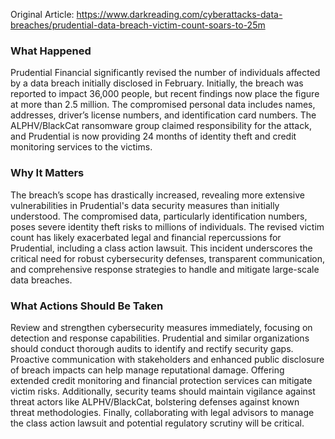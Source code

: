 Original Article: https://www.darkreading.com/cyberattacks-data-breaches/prudential-data-breach-victim-count-soars-to-25m

### What Happened

Prudential Financial significantly revised the number of individuals affected by a data breach initially disclosed in February. Initially, the breach was reported to impact 36,000 people, but recent findings now place the figure at more than 2.5 million. The compromised personal data includes names, addresses, driver’s license numbers, and identification card numbers. The ALPHV/BlackCat ransomware group claimed responsibility for the attack, and Prudential is now providing 24 months of identity theft and credit monitoring services to the victims.

### Why It Matters

The breach’s scope has drastically increased, revealing more extensive vulnerabilities in Prudential's data security measures than initially understood. The compromised data, particularly identification numbers, poses severe identity theft risks to millions of individuals. The revised victim count has likely exacerbated legal and financial repercussions for Prudential, including a class action lawsuit. This incident underscores the critical need for robust cybersecurity defenses, transparent communication, and comprehensive response strategies to handle and mitigate large-scale data breaches.

### What Actions Should Be Taken

Review and strengthen cybersecurity measures immediately, focusing on detection and response capabilities. Prudential and similar organizations should conduct thorough audits to identify and rectify security gaps. Proactive communication with stakeholders and enhanced public disclosure of breach impacts can help manage reputational damage. Offering extended credit monitoring and financial protection services can mitigate victim risks. Additionally, security teams should maintain vigilance against threat actors like ALPHV/BlackCat, bolstering defenses against known threat methodologies. Finally, collaborating with legal advisors to manage the class action lawsuit and potential regulatory scrutiny will be critical.